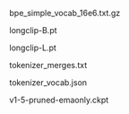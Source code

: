 bpe_simple_vocab_16e6.txt.gz

longclip-B.pt

longclip-L.pt

tokenizer_merges.txt

tokenizer_vocab.json

v1-5-pruned-emaonly.ckpt
